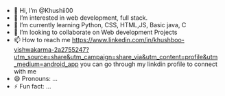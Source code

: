 - 👋 Hi, I’m @Khushii00
- 👀 I’m interested in web development, full stack.
- 🌱 I’m currently learning Python, CSS, HTML,JS, Basic java, C
- 💞️ I’m looking to collaborate on Web development Projects
- 📫 How to reach me https://www.linkedin.com/in/khushboo-vishwakarma-2a2755247?utm_source=share&utm_campaign=share_via&utm_content=profile&utm_medium=android_app you can go through my linkdin profile to connect with me
- 😄 Pronouns: ...
- ⚡ Fun fact: ...

<!---
Khushii00/Khushii00 is a ✨ special ✨ repository because its `README.md` (this file) appears on your GitHub profile.
You can click the Preview link to take a look at your changes.
--->
